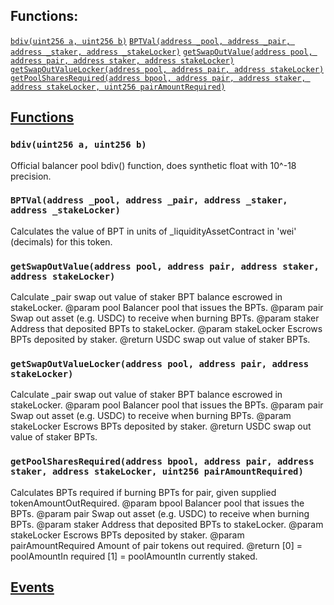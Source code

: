 

## Functions:
[`bdiv(uint256 a, uint256 b)`](#PoolLib-bdiv-uint256-uint256-)
[`BPTVal(address _pool, address _pair, address _staker, address _stakeLocker)`](#PoolLib-BPTVal-address-address-address-address-)
[`getSwapOutValue(address pool, address pair, address staker, address stakeLocker)`](#PoolLib-getSwapOutValue-address-address-address-address-)
[`getSwapOutValueLocker(address pool, address pair, address stakeLocker)`](#PoolLib-getSwapOutValueLocker-address-address-address-)
[`getPoolSharesRequired(address bpool, address pair, address staker, address stakeLocker, uint256 pairAmountRequired)`](#PoolLib-getPoolSharesRequired-address-address-address-address-uint256-)


## <u>Functions</u>

### `bdiv(uint256 a, uint256 b)`
Official balancer pool bdiv() function, does synthetic float with 10^-18 precision.

### `BPTVal(address _pool, address _pair, address _staker, address _stakeLocker)`
Calculates the value of BPT in units of _liquidityAssetContract in 'wei' (decimals) for this token.

### `getSwapOutValue(address pool, address pair, address staker, address stakeLocker)`
Calculate _pair swap out value of staker BPT balance escrowed in stakeLocker.
        @param pool        Balancer pool that issues the BPTs.
        @param pair        Swap out asset (e.g. USDC) to receive when burning BPTs.
        @param staker      Address that deposited BPTs to stakeLocker.
        @param stakeLocker Escrows BPTs deposited by staker.
        @return USDC swap out value of staker BPTs.

### `getSwapOutValueLocker(address pool, address pair, address stakeLocker)`
Calculate _pair swap out value of staker BPT balance escrowed in stakeLocker.
        @param pool        Balancer pool that issues the BPTs.
        @param pair        Swap out asset (e.g. USDC) to receive when burning BPTs.
        @param stakeLocker Escrows BPTs deposited by staker.
        @return USDC swap out value of staker BPTs.

### `getPoolSharesRequired(address bpool, address pair, address staker, address stakeLocker, uint256 pairAmountRequired)`
Calculates BPTs required if burning BPTs for pair, given supplied tokenAmountOutRequired.
        @param  bpool              Balancer pool that issues the BPTs.
        @param  pair               Swap out asset (e.g. USDC) to receive when burning BPTs.
        @param  staker             Address that deposited BPTs to stakeLocker.
        @param  stakeLocker        Escrows BPTs deposited by staker.
        @param  pairAmountRequired Amount of pair tokens out required.
        @return [0] = poolAmountIn required
                [1] = poolAmountIn currently staked.

## <u>Events</u>
